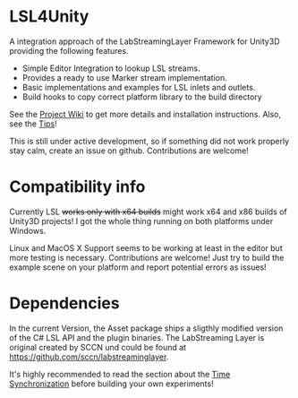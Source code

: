 # LSL4Unity
A integration approach of the LabStreamingLayer Framework for Unity3D providing the following features.

* Simple Editor Integration to lookup LSL streams. 
* Provides a ready to use Marker stream implementation.
* Basic implementations and examples for LSL inlets and outlets.
* Build hooks to copy correct platform library to the build directory

See the [Project Wiki](https://github.com/xfleckx/LSL4Unity/wiki) to get more details and installation instructions.
Also, see the [Tips](https://github.com/xfleckx/LSL4Unity/wiki/Tips-for-using-LSL4Unity)!

This is still under active development, so if something did not work properly stay calm, create an issue on github.
Contributions are welcome!

# Compatibility info
Currently LSL ~~works only with x64 builds~~ might work x64 and x86 builds of Unity3D projects!
I got the whole thing running on both platforms under Windows. 
 
Linux and MacOS X Support seems to be working at least in the editor but more testing is necessary.
Contributions are welcome! Just try to build the example scene on your platform and report potential errors as issues! 

# Dependencies
In the current Version, the Asset package ships a sligthly modified version of the C# LSL API and the plugin binaries.
The LabStreaming Layer is original created by SCCN und could be found at <https://github.com/sccn/labstreaminglayer>.

It's highly recommended to read the section about the [Time Synchronization](https://github.com/sccn/labstreaminglayer/wiki/TimeSynchronization.wiki) before building your own experiments!

